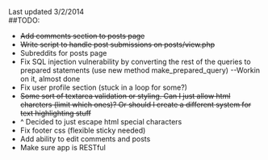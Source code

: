 Last updated 3/2/2014 <br/>
##TODO: 
- ~~Add comments section to posts page~~
- ~~Write script to handle post submissions on posts/view.php~~
- Subreddits for posts page
- Fix SQL injection vulnerability by converting the rest of the queries to prepared statements (use new method make_prepared_query) --Workin on it, almost done
- Fix user profile section (stuck in a loop for some?)
- ~~Some sort of textarea validation or styling. Can I just allow html charcters (limit which ones)? Or should I create a different system for text highlighting stuff~~
- ^ Decided to just escape html special characters
- Fix footer css (flexible sticky needed)
- Add ability to edit comments and posts
- Make sure app is RESTful
